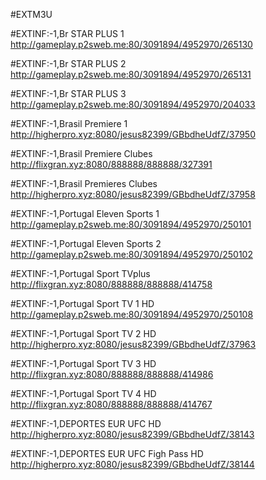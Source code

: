 #EXTM3U

#EXTINF:-1,Br STAR PLUS 1
http://gameplay.p2sweb.me:80/3091894/4952970/265130

#EXTINF:-1,Br STAR PLUS 2
http://gameplay.p2sweb.me:80/3091894/4952970/265131

#EXTINF:-1,Br STAR PLUS 3
http://gameplay.p2sweb.me:80/3091894/4952970/204033

#EXTINF:-1,Brasil Premiere 1 
http://higherpro.xyz:8080/jesus82399/GBbdheUdfZ/37950

#EXTINF:-1,Brasil Premiere Clubes 
http://flixgran.xyz:8080/888888/888888/327391 

#EXTINF:-1,Brasil Premieres Clubes 
http://higherpro.xyz:8080/jesus82399/GBbdheUdfZ/37958 

#EXTINF:-1,Portugal Eleven Sports 1
http://gameplay.p2sweb.me:80/3091894/4952970/250101 

#EXTINF:-1,Portugal Eleven Sports 2 
http://gameplay.p2sweb.me:80/3091894/4952970/250102 

#EXTINF:-1,Portugal  Sport TVplus 
http://flixgran.xyz:8080/888888/888888/414758 

#EXTINF:-1,Portugal  Sport TV 1 HD 
http://gameplay.p2sweb.me:80/3091894/4952970/250108 

#EXTINF:-1,Portugal Sport TV 2 HD 
http://higherpro.xyz:8080/jesus82399/GBbdheUdfZ/37963 

#EXTINF:-1,Portugal Sport TV 3 HD 
http://flixgran.xyz:8080/888888/888888/414986 

#EXTINF:-1,Portugal Sport TV 4 HD 
http://flixgran.xyz:8080/888888/888888/414767 

#EXTINF:-1,DEPORTES EUR  UFC HD  
http://higherpro.xyz:8080/jesus82399/GBbdheUdfZ/38143 

#EXTINF:-1,DEPORTES EUR UFC Figh Pass HD  
http://higherpro.xyz:8080/jesus82399/GBbdheUdfZ/38144 


